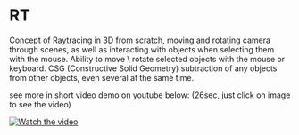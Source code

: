 # RT
Concept of Raytracing in 3D from scratch, moving and rotating camera through scenes, as well as interacting with objects when selecting them with the mouse.
Ability to move \ rotate selected objects with the mouse or keyboard.
CSG (Constructive Solid Geometry) subtraction of any objects from other objects, even several at the same time.

see more in short video demo on youtube below: (26sec, just click on image to see the video)

[![Watch the video](https://img.youtube.com/vi/emXz7TA1Iug/hqdefault.jpg)](https://www.youtube.com/watch?v=emXz7TA1Iug)

